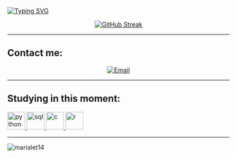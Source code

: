 [![Typing SVG](https://readme-typing-svg.herokuapp.com?color=FF4500&size=35&center=true&vCenter=true&width=1000&lines=Hello,+Olá,+Salut,+Ciao,+Hola;I+am+Maria+Letícia;Information+Systems+student)](https://git.io/typing-svg)

<div align="center">

[![GitHub Streak](https://github-readme-streak-stats.herokuapp.com?user=marialet14&theme=dark&locale=pt_BR&date_format=n%2Fj%5B%2FY%5D&card_width=900&ring=FF4500&fire=FF4500&border=FF4500&sideNums=FF4500&sideLabels=FF4500&currStreakLabel=FF4500&dates=FF4500&stroke=FF4500)](https://git.io/streak-stats)

</div>

---

## Contact me:

<div align="center">
  
[![Email](https://img.shields.io/badge/Email-D14836?style=for-the-badge&logo=gmail&logoColor=white)](mailto:marialeticiamotaa@gmail.com)

</div>

---

## Studying in this moment:

<div align="left">
  <a href="https://www.python.org" target="_blank">
    <img src="https://img.icons8.com/color/48/000000/python--v2.png" alt="python" width="40" height="40"/>
  </a>
  <a href="https://www.microsoft.com/sql-server" target="_blank">
    <img src="https://img.icons8.com/color/48/000000/sql.png" alt="sql" width="40" height="40"/>
  </a>
  <a href="https://devdocs.io/c/" target="_blank">
    <img src="https://img.icons8.com/color/48/000000/c-programming.png" alt="c" width="40" height="40"/>
  </a>
  <a href="https://www.r-project.org/" target="_blank">
    <img src="https://img.icons8.com/fluency/48/000000/r-project.png" alt="r" width="40" height="40"/>
  </a>
</div>

---

<p>
  <img align="left" src="https://github-readme-stats.vercel.app/api/top-langs?username=marialet14&show_icons=true&locale=en&layout=compact&theme=dark" alt="marialet14" />
</p>
